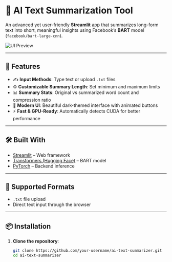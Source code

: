 # 🧠 AI Text Summarization Tool

An advanced yet user-friendly **Streamlit** app that summarizes long-form text into short, meaningful insights using Facebook’s **BART** model (`facebook/bart-large-cnn`).

![UI Preview](https://miro.medium.com/v2/resize:fit:1200/1*N_rpqtlvyepXP01EuxbGmw.jpeg)

---

## 🚀 Features

- ✍️ **Input Methods**: Type text or upload `.txt` files
- ⚙️ **Customizable Summary Length**: Set minimum and maximum limits
- 📊 **Summary Stats**: Original vs summarized word count and compression ratio
- 🎨 **Modern UI**: Beautiful dark-themed interface with animated buttons
- ⚡ **Fast & GPU-Ready**: Automatically detects CUDA for better performance

---

## 🛠️ Built With

- [Streamlit](https://streamlit.io/) – Web framework
- [Transformers (Hugging Face)](https://huggingface.co/transformers/) – BART model
- [PyTorch](https://pytorch.org/) – Backend inference

---

## 📁 Supported Formats

- `.txt` file upload
- Direct text input through the browser

---

## 📦 Installation

1. **Clone the repository**:

   ```bash
   git clone https://github.com/your-username/ai-text-summarizer.git
   cd ai-text-summarizer
